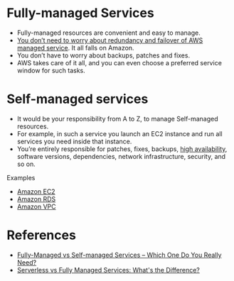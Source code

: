 # Fully-managed Services
- Fully-managed resources are convenient and easy to manage.
- [You don’t need to worry about redundancy and failover of AWS managed service](../7a_HighAvailability/FaultTolerance.md). It all falls on Amazon.
- You don’t have to worry about backups, patches and fixes.
- AWS takes care of it all, and you can even choose a preferred service window for such tasks.

# Self-managed services
- It would be your responsibility from A to Z, to manage Self-managed resources.
- For example, in such a service you launch an EC2 instance and run all services you need inside that instance.
- You’re entirely responsible for patches, fixes, backups, [high availability](../7a_HighAvailability/Readme.md), software versions, dependencies, network infrastructure, security, and so on.

Examples
- [Amazon EC2](3_ComputeServices/AmazonEC2/Readme.md)
- [Amazon RDS](6_DatabaseServices/AmazonRDS/Readme.md)
- [Amazon VPC](1_NetworkingAndContentDelivery/3_NetworkFoundationsVPC/Readme.md)

# References
- [Fully-Managed vs Self-managed Services – Which One Do You Really Need?](https://bluesoft.com/blog/fully-managed-vs-self-managed-services-which-one-do-you-really-need/)
- [Serverless vs Fully Managed Services: What's the Difference?](https://www.freecodecamp.org/news/serverless-fully-managed-service-difference/)